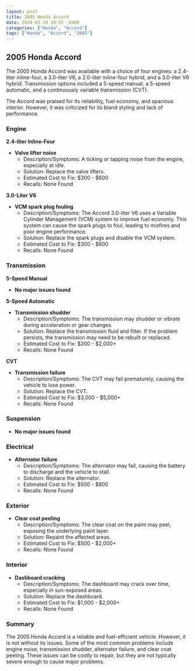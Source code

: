 ```yaml
---
layout: post
title: 2005 Honda Accord
date: 2024-03-29 19:55 -0400
categories: ["Honda", "Accord"]
tags: ["Honda", "Accord", "2005"]
---
```

## 2005 Honda Accord

The 2005 Honda Accord was available with a choice of four engines: a 2.4-liter inline-four, a 3.0-liter V6, a 2.0-liter inline-four hybrid, and a 3.0-liter V6 hybrid. Transmission options included a 5-speed manual, a 5-speed automatic, and a continuously variable transmission (CVT).

The Accord was praised for its reliability, fuel economy, and spacious interior. However, it was criticized for its bland styling and lack of performance.

### Engine

**2.4-liter Inline-Four**

* **Valve lifter noise**
    * Description/Symptoms: A ticking or tapping noise from the engine, especially at idle.
    * Solution: Replace the valve lifters.
    * Estimated Cost to Fix: $300 - $600
    * Recalls: None Found

**3.0-Liter V6**

* **VCM spark plug fouling**
    * Description/Symptoms: The Accord 3.0-liter V6 uses a Variable Cylinder Management (VCM) system to improve fuel economy. This system can cause the spark plugs to foul, leading to misfires and poor engine performance.
    * Solution: Replace the spark plugs and disable the VCM system.
    * Estimated Cost to Fix: $300 - $600
    * Recalls: None Found

### Transmission

**5-Speed Manual**

* **No major issues found**

**5-Speed Automatic**

* **Transmission shudder**
    * Description/Symptoms: The transmission may shudder or vibrate during acceleration or gear changes.
    * Solution: Replace the transmission fluid and filter. If the problem persists, the transmission may need to be rebuilt or replaced.
    * Estimated Cost to Fix: $200 - $2,000+
    * Recalls: None Found

**CVT**

* **Transmission failure**
    * Description/Symptoms: The CVT may fail prematurely, causing the vehicle to lose power.
    * Solution: Replace the CVT.
    * Estimated Cost to Fix: $3,000 - $5,000+
    * Recalls: None Found

### Suspension

* **No major issues found**

### Electrical

* **Alternator failure**
    * Description/Symptoms: The alternator may fail, causing the battery to discharge and the vehicle to stall.
    * Solution: Replace the alternator.
    * Estimated Cost to Fix: $500 - $800
    * Recalls: None Found

### Exterior

* **Clear coat peeling**
    * Description/Symptoms: The clear coat on the paint may peel, exposing the underlying paint layer.
    * Solution: Repaint the affected areas.
    * Estimated Cost to Fix: $500 - $2,000+
    * Recalls: None Found

### Interior

* **Dashboard cracking**
    * Description/Symptoms: The dashboard may crack over time, especially in sun-exposed areas.
    * Solution: Replace the dashboard.
    * Estimated Cost to Fix: $1,000 - $2,000+
    * Recalls: None Found

### Summary

The 2005 Honda Accord is a reliable and fuel-efficient vehicle. However, it is not without its issues. Some of the most common problems include engine noise, transmission shudder, alternator failure, and clear coat peeling. These issues can be costly to repair, but they are not typically severe enough to cause major problems.
